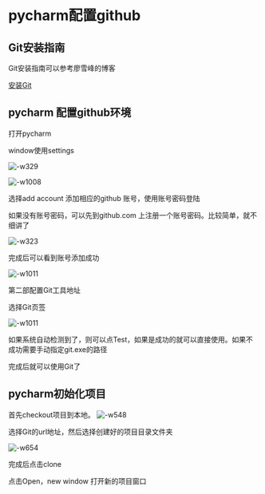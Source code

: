 # pycharm配置github

## Git安装指南

Git安装指南可以参考廖雪峰的博客

[安装Git](https://www.liaoxuefeng.com/wiki/896043488029600/896067074338496)

## pycharm 配置github环境

打开pycharm

window使用settings

![-w329](http://ossp.pengjunjie.com/mweb/15523260238384.jpg)

![-w1008](http://ossp.pengjunjie.com/mweb/15523260751980.jpg)

选择add account 添加相应的github 账号，使用账号密码登陆

如果没有账号密码，可以先到github.com 上注册一个账号密码。比较简单，就不细讲了

![-w323](http://ossp.pengjunjie.com/mweb/15523261336438.jpg)

完成后可以看到账号添加成功

![-w1011](http://ossp.pengjunjie.com/mweb/15523261991644.jpg)

第二部配置Git工具地址

选择Git页签

![-w1011](http://ossp.pengjunjie.com/mweb/15523262345952.jpg)

如果系统自动检测到了，则可以点Test，如果是成功的就可以直接使用。如果不成功需要手动指定git.exe的路径

完成后就可以使用Git了

## pycharm初始化项目

首先checkout项目到本地。 ![-w548](http://ossp.pengjunjie.com/mweb/15523264224271.jpg)

选择Git的url地址，然后选择创建好的项目目录文件夹

![-w654](http://ossp.pengjunjie.com/mweb/15523265152262.jpg)

完成后点击clone

点击Open，new window 打开新的项目窗口

